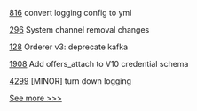 
[816](https://github.com/hyperledger-labs/business-partner-agent/pull/816) convert logging config to yml

[296](https://github.com/hyperledger-labs/fabric-operations-console/pull/296) System channel removal changes

[128](https://github.com/hyperledger/fabric-protos/pull/128) Orderer v3: deprecate kafka

[1908](https://github.com/hyperledger/aries-cloudagent-python/pull/1908) Add offers_attach to V10 credential schema

[4299](https://github.com/hyperledger/besu/pull/4299) [MINOR] turn down logging


[See more >>>](https://start-here.hyperledger.org/pull-requests)
